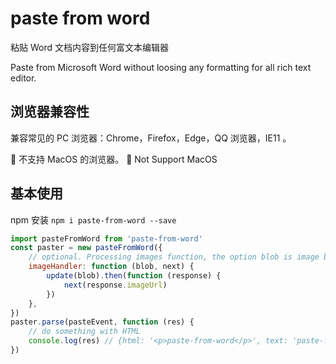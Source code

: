 # paste from word

粘贴 Word 文档内容到任何富文本编辑器

Paste from Microsoft Word without loosing any formatting for all rich text editor.

## 浏览器兼容性

兼容常见的 PC 浏览器：Chrome，Firefox，Edge，QQ 浏览器，IE11 。

🚧 不支持 MacOS 的浏览器。
🚧 Not Support MacOS

## 基本使用

npm 安装 `npm i paste-from-word --save`

```js
import pasteFromWord from 'paste-from-word'
const paster = new pasteFromWord({
    // optional. Processing images function, the option blob is image blob, you can do something with the blob.And the option next is a function to put the image link to HTML string | 可选项, 图片处理函数, 每一张图片都会调用此函数, 参数 blob 为图片的 blob 对象, 可以用于上传到服务器,获取到图片在服务器上的链接后, 调用 next 方法会自动回填到 HTML 字符串中
    imageHandler: function (blob, next) {
        update(blob).then(function (response) {
            next(response.imageUrl)
        })
    },
})
paster.parse(pasteEvent, function (res) {
    // do something with HTML
    console.log(res) // {html: '<p>paste-from-word</p>', text: 'paste-from-word'}
})
```
